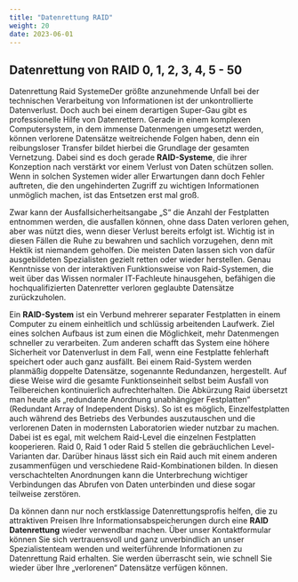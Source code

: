 ```yaml
---
title: "Datenrettung RAID"
weight: 20
date: 2023-06-01
---
```


## Datenrettung von RAID 0, 1, 2, 3, 4, 5 - 50

Datenrettung Raid SystemeDer größte anzunehmende Unfall bei der technischen Verarbeitung von Informationen ist der unkontrollierte Datenverlust. Doch auch bei einem derartigen Super-Gau gibt es professionelle Hilfe von Datenrettern. Gerade in einem komplexen Computersystem, in dem immense Datenmengen umgesetzt werden, können verlorene Datensätze weitreichende Folgen haben, denn ein reibungsloser Transfer bildet hierbei die Grundlage der gesamten Vernetzung. Dabei sind es doch gerade **RAID-Systeme**, die ihrer Konzeption nach verstärkt vor einem Verlust von Daten schützen sollen. Wenn in solchen Systemen wider aller Erwartungen dann doch Fehler auftreten, die den ungehinderten Zugriff zu wichtigen Informationen unmöglich machen, ist das Entsetzen erst mal groß.

Zwar kann der Ausfallsicherheitsangabe „S“ die Anzahl der Festplatten entnommen werden, die ausfallen können, ohne dass Daten verloren gehen, aber was nützt dies, wenn dieser Verlust bereits erfolgt ist. Wichtig ist in diesen Fällen die Ruhe zu bewahren und sachlich vorzugehen, denn mit Hektik ist niemandem geholfen. Die meisten Daten lassen sich von dafür ausgebildeten Spezialisten gezielt retten oder wieder herstellen. Genau Kenntnisse von der interaktiven Funktionsweise von Raid-Systemen, die weit über das Wissen normaler IT-Fachleute hinausgehen, befähigen die hochqualifizierten Datenretter verloren geglaubte Datensätze zurückzuholen.

Ein **RAID-System** ist ein Verbund mehrerer separater Festplatten in einem Computer zu einem einheitlich und schlüssig arbeitenden Laufwerk. Ziel eines solchen Aufbaus ist zum einen die Möglichkeit, mehr Datenmengen schneller zu verarbeiten. Zum anderen schafft das System eine höhere Sicherheit vor Datenverlust in dem Fall, wenn eine Festplatte fehlerhaft speichert oder auch ganz ausfällt. Bei einem Raid-System werden planmäßig doppelte Datensätze, sogenannte Redundanzen, hergestellt. Auf diese Weise wird die gesamte Funktionseinheit selbst beim Ausfall von Teilbereichen kontinuierlich aufrechterhalten. Die Abkürzung Raid übersetzt man heute als „redundante Anordnung unabhängiger Festplatten“ (Redundant Array of Independent Disks). So ist es möglich, Einzelfestplatten auch während des Betriebs des Verbundes auszutauschen und die verlorenen Daten in modernsten Laboratorien wieder nutzbar zu machen. Dabei ist es egal, mit welchem Raid-Level die einzelnen Festplatten kooperieren. Raid 0, Raid 1 oder Raid 5 stellen die gebräuchlichen Level-Varianten dar. Darüber hinaus lässt sich ein Raid auch mit einem anderen zusammenfügen und verschiedene Raid-Kombinationen bilden. In diesen verschachtelten Anordnungen kann die Unterbrechung wichtiger Verbindungen das Abrufen von Daten unterbinden und diese sogar teilweise zerstören.

Da können dann nur noch erstklassige Datenrettungsprofis helfen, die zu attraktiven Preisen Ihre Informationsabspeicherungen durch eine **RAID Datenrettung** wieder verwendbar machen. Über unser Kontaktformular können Sie sich vertrauensvoll und ganz unverbindlich an unser Spezialistenteam wenden und weiterführende Informationen zu Datenrettung Raid erhalten. Sie werden überrascht sein, wie schnell Sie wieder über Ihre „verlorenen“ Datensätze verfügen können.
